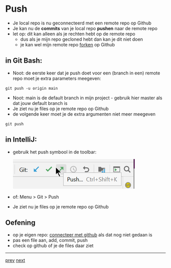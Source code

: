 # Push

* Je local repo is nu geconnecteerd met een remote repo op Github
* Je kan nu de **commits** van je local repo **pushen** naar de remote repo
* let op: dit kan alleen als je rechten hebt op de remote repo
  * dus als je mijn repo gecloned hebt dan kan je dit niet doen
  * je kan wel mijn remote repo [forken](06_fork.md) op Github


## in Git Bash:
* Noot: de eerste keer dat je push doet voor een (branch in een) remote repo moet je extra parameters meegeven:
```
git push -u origin main 
```
* Noot: main is de default branch in mijn project - gebruik hier master als dat jouw default branch is
* Je ziet nu je files op je remote repo op Github
* de volgende keer moet je de extra argumenten niet meer meegeven
```
git push
```


## in IntelliJ:
* gebruik het push symbool in de toolbar:
  
  ![push.png](images/push.png)

* of: Menu > Git > Push
* Je ziet nu je files op je remote repo op Github


## Oefening
* op je eigen repo: [connecteer met github](04_connect_existing_local_repo.md) als dat nog niet gedaan is 
* pas een file aan, add, commit, push
* check op github of je de files daar ziet 


---
[prev](04_connect_existing_local_repo.md)
[next](06_fork.md)


